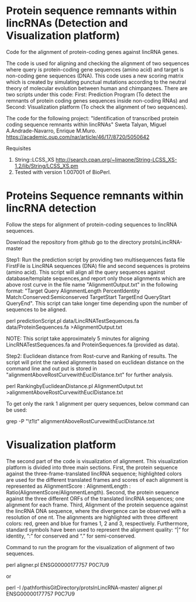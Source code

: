 # Protein sequence remnants within lincRNAs (Detection and Visualization platform)

Code for the alignment of protein-coding genes against lincRNA genes.

The code is used for aligning and checking the alignment of two sequences where query is protein-coding gene sequences (amino acid) and target is non-coding gene sequences (DNA). This code uses a new scoring matrix which is created by simulating punctual mutations according to the neutral theory of molecular evolution between human and chimpanzees. There are two scripts under this code: First: Prediction Program (To detect the remnants of protein coding genes sequences inside non-coding RNAs) and Second: Visualization platform (To check the alignment of two sequences).


The code for the following project:
"Identification of transcribed protein coding sequence remnants within lincRNAs"
Sweta Talyan, Miguel A.Andrade-Navarro, Enrique M.Muro.
https://academic.oup.com/nar/article/46/17/8720/5050642



 Requisites
1.  String::LCSS_XS
http://search.cpan.org/~limaone/String-LCSS_XS-1.2/lib/String/LCSS_XS.pm
2. Tested with version 1.007001 of BioPerl.


# Proteins Sequence remnants within lincRNA detection

Follow the steps for alignment of protein-coding sequences to lincRNA sequences.

Download the repository from github
go to the directory protsInLincRNA-master 

Step1: Run the prediction script by providing two multisequences fasta file FirstFile is LincRNA sequences (DNA) file and second sequences is proteins (amino acid). This script will align all the query sequences against database/template sequences,and report only those alignments which are above rost curve in the file name "AlignmentOutput.txt" in the following format: "Target	Query	AlignmentLength	PercentIdentity	Match:Conserved:Semiconserved	TargetStart	TargetEnd	QueryStart	QueryEnd". This script can take longer time depending upon the number of sequences to be aligned.

perl predictionScript.pl data/LincRNATestSequences.fa data/ProteinSequences.fa >AlignmentOutput.txt

NOTE: This script take approximately 5 minutes for aligning LincRNATestSequences.fa and ProteinSequences.fa (provided as data).

Step2: Euclidean distance from Rost-curve and Ranking of results. The script will print the ranked alignments based on euclidean distance on the command line and out put is stored in "alignmentAboveRostCurvewithEuclDistance.txt" for further analysis.

perl RankingbyEuclideanDistance.pl AlignmentOutput.txt >alignmentAboveRostCurvewithEuclDistance.txt

To get only the rank 1 alignment per query sequences, below command can be used:

grep -P "\t1\t" alignmentAboveRostCurvewithEuclDistance.txt


# Visualization platform

The second part of the code is visualization of alignment. This visualization platform is divided into three main sections. First, the protein sequence against the three-frame-translated lincRNA sequence; highlighted colors are used for the different translated frames and scores of each alignment is represented as AlignmentScore : AlignmentLength : Ratio(AlignmentScore/AlignmentLength). Second, the protein sequence against the three different ORFs of the translated lincRNA sequences; one alignment for each frame. Third, Alignment of the protein sequence against the lincRNA DNA sequence, where the divergence can be observed with a resolution of one nt.
The alignments are highlighted with three different colors: red, green and blue for frames 1, 2 and 3, respectively. Furthermore, standard symbols have been used to represent the alignment quality: “|” for identity, “:” for conserved  and “.” for semi-conserved. 

Command to run the program for the visualization of alignment of two sequences.

perl aligner.pl ENSG00000177757 P0C7U9

or 

perl -I /pathforthisGitDirectory/protsInLincRNA-master/ aligner.pl ENSG00000177757 P0C7U9

